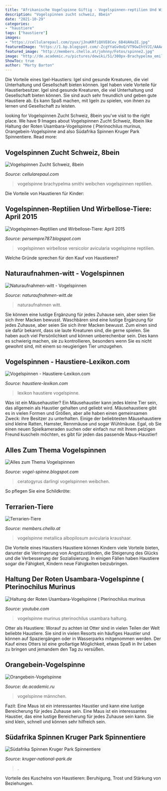 ```yaml
---
title: "Afrikanische Vogelspinne Giftig - Vogelspinnen-reptilien Und Wirbellose-tiere: April 2015"
description: "Vogelspinnen zucht schweiz, 8bein"
date: "2021-10-29"
categories:
- "haustiere"
tags: ["haustiere"]
images:
- "https://cellularepaul.com/zyux/jJnuKRfiQXVE8Cev_6B4UAHaIE.jpg"
featuredImage: "https://1.bp.blogspot.com/-ZcgYYaGv0oQ/VT9GwIhtVJI/AAAAAAAAAEk/RirypGxlrqg/s1600/7809816263560313452.jpg"
featured_image: "http://members.chello.at/johnny/Fotos/spinne2.jpg"
image: "http://de.academic.ru/pictures/dewiki/51/300px-Brachypelma_emilia_2.jpg"
ShowToc: true
author: "Marty Barton"
---
```



Die Vorteile eines Igel-Haustiers: Igel sind gesunde Kreaturen, die viel Unterhaltung und Gesellschaft bieten können.
Igel haben viele Vorteile für Haustierbesitzer. Igel sind gesunde Kreaturen, die viel Unterhaltung und Gesellschaft bieten können. Sie sind auch sehr freundlich und geben gute Haustiere ab. Es kann Spaß machen, mit Igeln zu spielen, von ihnen zu lernen und Gesellschaft zu leisten.

	

		
looking for Vogelspinnen Zucht Schweiz, 8bein you've visit to the right place. We have 9 Images about Vogelspinnen Zucht Schweiz, 8bein like Haltung der Roten Usambara-Vogelspinne ( Pterinochilus murinus, Orangebein-Vogelspinne and also Südafrika Spinnen Kruger Park Spinnentiere. Read more:
		
    
## Vogelspinnen Zucht Schweiz, 8bein

<img loading=lazy src="https://cellularepaul.com/zyux/jJnuKRfiQXVE8Cev_6B4UAHaIE.jpg" onerror="this.onerror=null;this.src='https://tse2.mm.bing.net/th?id=OIP.6-yps-AloVNNu-zGZukbmQAAAA&amp;pid=15.1';" alt="Vogelspinnen Zucht Schweiz, 8bein">

_Source: cellularepaul.com_

>vogelspinne brachypelma smithi weibchen vogelspinnen reptilien. 

	

Die Vorteile von Haustieren für Kinder:

    
## Vogelspinnen-Reptilien Und Wirbellose-Tiere: April 2015

<img loading=lazy src="https://1.bp.blogspot.com/-ZcgYYaGv0oQ/VT9GwIhtVJI/AAAAAAAAAEk/RirypGxlrqg/s1600/7809816263560313452.jpg" onerror="this.onerror=null;this.src='https://tse4.mm.bing.net/th?id=OIP.nA-6rOr9hAP4edNHHRKpHwHaFj&amp;pid=15.1';" alt="Vogelspinnen-Reptilien und Wirbellose-Tiere: April 2015">

_Source: persempre787.blogspot.com_

>vogelspinnen wirbellose versicolor avicularia vogelspinne reptilien. 

	

Welche Gründe sprechen für den Kauf von Haustieren?

    
## Naturaufnahmen-witt - Vogelspinnen

<img loading=lazy src="https://www.naturaufnahmen-witt.de/s/cc_images/teaserbox_2460782249.jpg?t=1439115970" onerror="this.onerror=null;this.src='https://tse2.mm.bing.net/th?id=OIP.bMV6P7XtpmC52SXKWc4Z8wHaE7&amp;pid=15.1';" alt="Naturaufnahmen-witt - Vogelspinnen">

_Source: naturaufnahmen-witt.de_

>naturaufnahmen witt. 

	

Sie können eine lustige Ergänzung für jedes Zuhause sein, aber seien Sie sich ihrer Macken bewusst.
Waschbären sind eine lustige Ergänzung für jedes Zuhause, aber seien Sie sich ihrer Macken bewusst. Zum einen sind sie dafür bekannt, dass sie laute Kreaturen sind, die gerne spielen. Sie haben auch viel Persönlichkeit und können unberechenbar sein. Dies kann es schwierig machen, sie zu kontrollieren, besonders wenn Sie es nicht gewohnt sind, mit einem so neugierigen Tier umzugehen.

    
## Vogelspinnen - Haustiere-Lexikon.com

<img loading=lazy src="https://www.haustiere-lexikon.com/wp-content/uploads/2013/05/vogelspinne-150x150.jpg" onerror="this.onerror=null;this.src='https://tse1.mm.bing.net/th?id=OIP.0HPsB_1vsjNA1oTdrmLFUQAAAA&amp;pid=15.1';" alt="Vogelspinnen - Haustiere-Lexikon.com">

_Source: haustiere-lexikon.com_

>lexikon haustiere vogelspinne. 

	

Was ist ein Mäusehaustier?
Ein Mäusehaustier kann jedes kleine Tier sein, das allgemein als Haustier gehalten und geliebt wird. Mäusehaustiere gibt es in vielen Formen und Größen, aber alle haben einen gemeinsamen Zweck: ihre Besitzer zu unterhalten. Einige der beliebtesten Mäusehaustiere sind kleine Ratten, Hamster, Rennmäuse und sogar Wühlmäuse. Egal, ob Sie einen neuen Spielkameraden suchen oder einfach nur mit Ihrem pelzigen Freund kuscheln möchten, es gibt für jeden das passende Maus-Haustier!

    
## Alles Zum Thema Vogelspinnen

<img loading=lazy src="https://3.bp.blogspot.com/-pnFbJVZ1MsY/TZw0yrDhe7I/AAAAAAAAACs/VBb3AlYlfdA/s1600/Ceratogyrus_bechuanicus.jpg" onerror="this.onerror=null;this.src='https://tse3.mm.bing.net/th?id=OIP.-4BmaT41iUVv14hDvJz1IAHaF7&amp;pid=15.1';" alt="Alles zum Thema Vogelspinnen">

_Source: vogel-spinne.blogspot.com_

>ceratogyrus darlingi vogelspinnen weibchen. 

	

So pflegen Sie eine Schildkröte:

    
## Terrarien-Tiere

<img loading=lazy src="http://members.chello.at/johnny/Fotos/spinne2.jpg" onerror="this.onerror=null;this.src='https://tse4.mm.bing.net/th?id=OIP.zSR_fCu7F8y76-A7f6g6VAHaFJ&amp;pid=15.1';" alt="Terrarien-Tiere">

_Source: members.chello.at_

>vogelspinne metallica albopilosum avicularia kraushaar. 

	

Die Vorteile eines Haustiers
Haustiere können Kindern viele Vorteile bieten, darunter die Verringerung von Angstzuständen, die Steigerung des Glücks und die Verbesserung der Sozialisierung. In einigen Fällen haben Haustiere sogar die Fähigkeit, Kindern neue Fähigkeiten beizubringen.

    
## Haltung Der Roten Usambara-Vogelspinne ( Pterinochilus Murinus

<img loading=lazy src="https://i.ytimg.com/vi/v7VcPOfHc5A/maxresdefault.jpg" onerror="this.onerror=null;this.src='https://tse4.mm.bing.net/th?id=OIP.mEUBwZiL1cgnyDB4QLlimQHaEK&amp;pid=15.1';" alt="Haltung der Roten Usambara-Vogelspinne ( Pterinochilus murinus">

_Source: youtube.com_

>vogelspinne murinus pterinochilus usambara haltung. 

	

Otter als Haustiere: Worauf zu achten ist
Otter sind in vielen Teilen der Welt beliebte Haustiere. Sie sind in vielen Resorts ein häufiges Haustier und können auf Spaziergängen oder in Wasserparks mitgenommen werden. Der Kauf eines Otters ist eine großartige Möglichkeit, etwas Spaß in Ihr Leben zu bringen und jemandem den Tag zu versüßen.

    
## Orangebein-Vogelspinne

<img loading=lazy src="http://de.academic.ru/pictures/dewiki/51/300px-Brachypelma_emilia_2.jpg" onerror="this.onerror=null;this.src='https://tse1.mm.bing.net/th?id=OIP.DvC7HR6ebzVRuX69Ca2x6AAAAA&amp;pid=15.1';" alt="Orangebein-Vogelspinne">

_Source: de.academic.ru_

>vogelspinne männchen. 

	

Fazit: Eine Maus ist ein interessantes Haustier und kann eine lustige Bereicherung für jedes Zuhause sein.
Eine Maus ist ein interessantes Haustier, das eine lustige Bereicherung für jedes Zuhause sein kann. Sie sind klein, schnell und können sehr hilfreich sein.

    
## Südafrika Spinnen Kruger Park Spinnentiere

<img loading=lazy src="http://www.kruger-national-park.de/media/krugernationalpark/spiders-spinnentiere/rainspider-spinnen-2g.jpg" onerror="this.onerror=null;this.src='https://tse2.mm.bing.net/th?id=OIP.M2ki3n4zBkpE3WSG_Dt8SAHaF9&amp;pid=15.1';" alt="Südafrika Spinnen Kruger Park Spinnentiere">

_Source: kruger-national-park.de_

>. 

	

Vorteile des Kuschelns von Haustieren: Beruhigung, Trost und Stärkung von Beziehungen.

